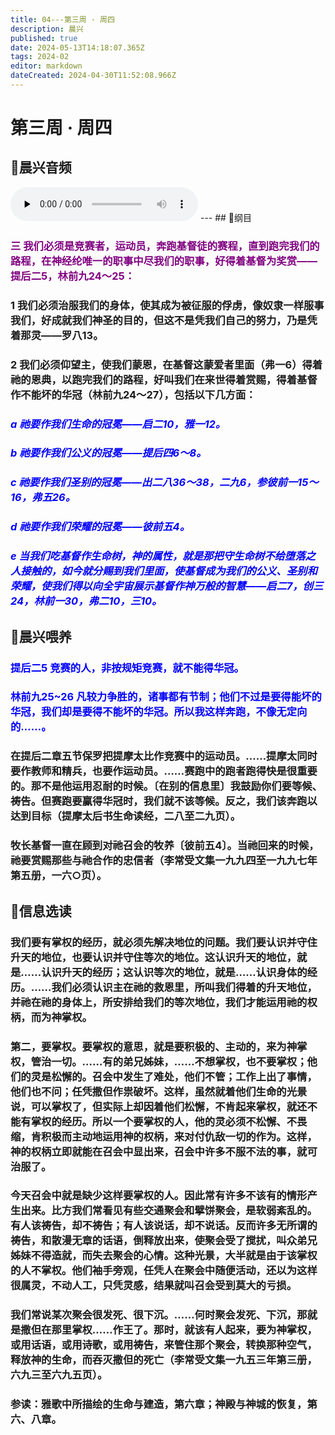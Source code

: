 ```yaml
---
title: 04---第三周 · 周四
description: 晨兴
published: true
date: 2024-05-13T14:18:07.365Z
tags: 2024-02
editor: markdown
dateCreated: 2024-04-30T11:52:08.966Z
---
```


# 第三周 · 周四
## 🎵晨兴音频
<audio id="audio" controls="" preload="none">
      <source id="mp3" src="/2024-02/week3/week3day4.mp3">
</audio>
---
## 📖纲目

### <font color=purple>三   我们必须是竞赛者，运动员，奔跑基督徒的赛程，直到跑完我们的路程，在神经纶唯一的职事中尽我们的职事，好得着基督为奖赏——提后二5，林前九24～25：</font>

### 1   我们必须治服我们的身体，使其成为被征服的俘虏，像奴隶一样服事我们，好成就我们神圣的目的，但这不是凭我们自己的努力，乃是凭着那灵——罗八13。

### 2   我们必须仰望主，使我们蒙恩，在基督这蒙爱者里面（弗一6）得着祂的恩典，以跑完我们的路程，好叫我们在来世得着赏赐，得着基督作不能坏的华冠（林前九24～27），包括以下几方面：

### <font color=blue>*a   祂要作我们生命的冠冕——启二10，雅一12。*</font>

### <font color=blue>*b   祂要作我们公义的冠冕——提后四6～8。*</font>

### <font color=blue>*c   祂要作我们圣别的冠冕——出二八36～38，二九6，参彼前一15～16，弗五26。*</font>

### <font color=blue>*d   祂要作我们荣耀的冠冕——彼前五4。*</font>

### <font color=blue>*e   当我们吃基督作生命树，神的属性，就是那把守生命树不给堕落之人接触的，如今就分赐到我们里面，使基督成为我们的公义、圣别和荣耀，使我们得以向全宇宙展示基督作神万般的智慧——启二7，创三24，林前一30，弗二10，三10。*</font>

## 📖晨兴喂养

### <font color=blue>提后二5    竞赛的人，非按规矩竞赛，就不能得华冠。</font>

### <font color=blue>林前九25~26    凡较力争胜的，诸事都有节制；他们不过是要得能坏的华冠，我们却是要得不能坏的华冠。所以我这样奔跑，不像无定向的……。</font>

### 在提后二章五节保罗把提摩太比作竞赛中的运动员。……提摩太同时要作教师和精兵，也要作运动员。……赛跑中的跑者跑得快是很重要的。那不是他运用忍耐的时候。〔在别的信息里〕我鼓励你们要等候、祷告。但赛跑要赢得华冠时，我们就不该等候。反之，我们该奔跑以达到目标（提摩太后书生命读经，二八至二九页）。

### 牧长基督一直在顾到对祂召会的牧养〔彼前五4〕。当祂回来的时候，祂要赏赐那些与祂合作的忠信者（李常受文集一九九四至一九九七年第五册，一六○页）。

## 📖信息选读

### 我们要有掌权的经历，就必须先解决地位的问题。我们要认识并守住升天的地位，也要认识并守住等次的地位。这认识升天的地位，就是……认识升天的经历；这认识等次的地位，就是……认识身体的经历。……我们必须认识主在祂的救恩里，所叫我们得着的升天地位，并祂在祂的身体上，所安排给我们的等次地位，我们才能运用祂的权柄，而为神掌权。

### 第二，要掌权。要掌权的意思，就是要积极的、主动的，来为神掌权，管治一切。……有的弟兄姊妹，……不想掌权，也不要掌权；他们的灵是松懈的。召会中发生了难处，他们不管；工作上出了事情，他们也不问；任凭撒但作祟破坏。这样，虽然就着他们生命的光景说，可以掌权了，但实际上却因着他们松懈，不肯起来掌权，就还不能有掌权的经历。所以一个要掌权的人，他的灵必须不松懈、不畏缩，肯积极而主动地运用神的权柄，来对付仇敌一切的作为。这样，神的权柄立即就能在召会中显出来，召会中许多不服不法的事，就可治服了。

### 今天召会中就是缺少这样要掌权的人。因此常有许多不该有的情形产生出来。比方我们常看见有些交通聚会和擘饼聚会，是软弱紊乱的。有人该祷告，却不祷告；有人该说话，却不说话。反而许多无所谓的祷告，和散漫无章的话语，倒释放出来，使聚会受了搅扰，叫众弟兄姊妹不得造就，而失去聚会的心情。这种光景，大半就是由于该掌权的人不掌权。他们袖手旁观，任凭人在聚会中随便活动，还以为这样很属灵，不动人工，只凭灵感，结果就叫召会受到莫大的亏损。

### 我们常说某次聚会很发死、很下沉。……何时聚会发死、下沉，那就是撒但在那里掌权……作王了。那时，就该有人起来，要为神掌权，或用话语，或用诗歌，或用祷告，来管住那个聚会，转换那种空气，释放神的生命，而吞灭撒但的死亡（李常受文集一九五三年第三册，六九三至六九五页）。

### 参读：雅歌中所描绘的生命与建造，第六章；神殿与神城的恢复，第六、八章。
<!-- Google tag (gtag.js) -->
<script async src="https://www.googletagmanager.com/gtag/js?id=G-1P8709Z16T"></script>
<script>
  window.dataLayer = window.dataLayer || [];
  function gtag(){dataLayer.push(arguments);}
  gtag('js', new Date());

  gtag('config', 'G-1P8709Z16T');
</script>